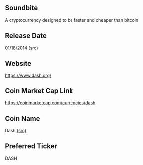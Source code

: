 ## Soundbite

A cryptocurrency designed to be faster and cheaper than bitcoin

## Release Date

01/18/2014 [(src)](https://coinmarketcap.com/currencies/dash)

## Website

https://www.dash.org/

## Coin Market Cap Link

https://coinmarketcap.com/currencies/dash

## Coin Name

Dash [(src)](https://dashpay.atlassian.net/wiki/spaces/DOC/pages/29360130/Introducing+Dash)

## Preferred Ticker

DASH

